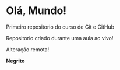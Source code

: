 # Olá, Mundo!
 Primeiro repositorio do curso de Git e GitHub

 Repositorio criado durante uma aula ao vivo!

 Alteração remota!

**Negrito**
